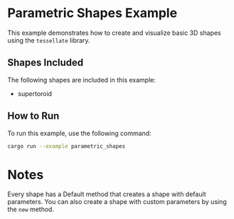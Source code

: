 # Parametric Shapes Example

This example demonstrates how to create and visualize basic 3D shapes using the `tessellate` library.

## Shapes Included

The following shapes are included in this example:
- supertoroid

## How to Run

To run this example, use the following command:

```sh
cargo run --example parametric_shapes
```

# Notes
Every shape has a Default method that creates a shape with default parameters. 
You can also create a shape with custom parameters by using the `new` method.